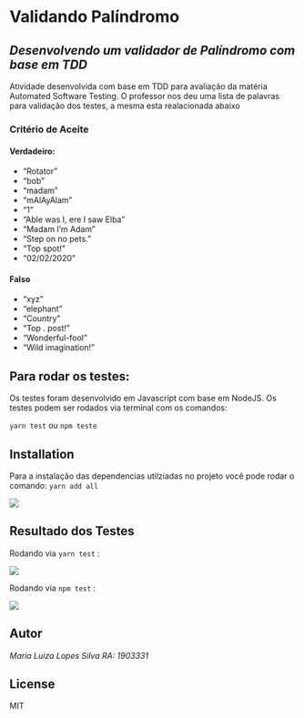 # Validando Palíndromo
## _Desenvolvendo um validador de Palíndromo com base em TDD_


Atividade desenvolvida com base em TDD para avaliação da matéria Automated Software Testing.
O professor nos deu uma lista de palavras para validação dos testes, a mesma esta realacionada abaixo
### Critério de Aceite
#### Verdadeiro:
- “Rotator”
- “bob”
- “madam”
- “mAlAyAlam”
- “1”
- “Able was I, ere I saw Elba”
- “Madam I’m Adam”
- “Step on no pets.”
- “Top spot!”
- “02/02/2020”
#### Falso
- “xyz”
- “elephant”
- “Country”
- “Top . post!”
- “Wonderful-fool”
- “Wild imagination!”
## Para rodar os testes:
Os testes foram desenvolvido em Javascript com base em NodeJS. Os testes podem ser rodados via terminal com os comandos:

 ` yarn test ` ou `npm teste `

## Installation

Para a instalação das dependencias utilziadas no projeto você pode rodar o comando:
`yarn add all`

![](https://github.com/MaluDev/Atividade_UnidadeTDD/blob/master/images/Install_Dependecies.png?raw=true)


## Resultado dos Testes

Rodando via `yarn test` :

![](https://github.com/MaluDev/Atividade_UnidadeTDD/blob/master/images/Tests_YarnTest.png?raw=true)

Rodando via `npm test` :

![](https://github.com/MaluDev/Atividade_UnidadeTDD/blob/master/images/Tests_NpmTest.png?raw=true)

## Autor 
_Maria Luiza Lopes Silva_
_RA: 1903331_

## License

MIT
